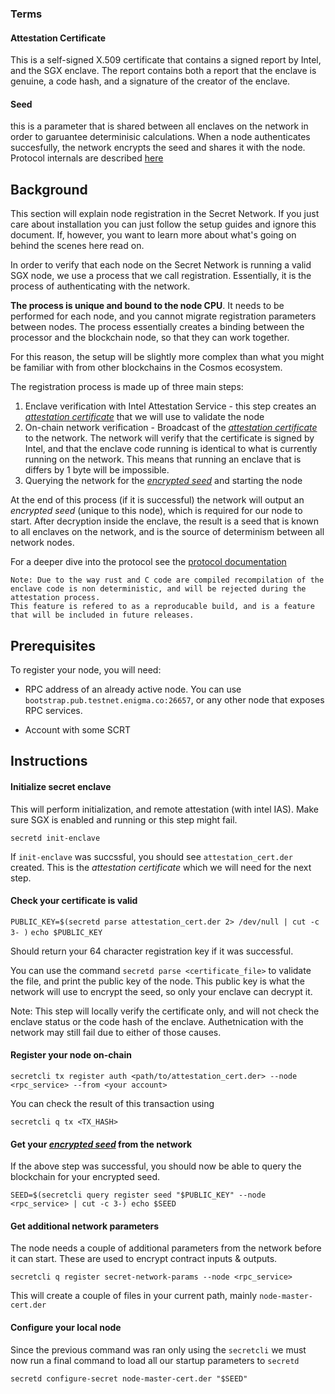 ### Terms

#### Attestation Certificate
This is a self-signed X.509 certificate that contains a signed report by Intel, and the SGX enclave. 
The report contains both a report that the enclave is genuine, a code hash, and a signature of the creator of the enclave.

#### Seed
this is a parameter that is shared between all enclaves on the network in order to garuantee determinisic calculations. 
When a node authenticates succesfully, the network encrypts the seed and shares it with the node. Protocol internals are described [here](https://github.com/enigmampc/SecretNetwork/blob/master/docs/protocol/encryption-specs.md)  

## Background

This section will explain node registration in the Secret Network. If you just care about installation you can just follow the setup guides and ignore this document.
If, however, you want to learn more about what's going on behind the scenes here read on.

In order to verify that each node on the Secret Network is running a valid SGX node, we use a process that we call registration.
Essentially, it is the process of authenticating with the network. 

__The process is unique and bound to the node CPU__. It needs to be performed for each node, and you cannot migrate registration parameters between nodes. 
The process essentially creates a binding between the processor and the blockchain node, so that they can work together.

For this reason, the setup will be slightly more complex than what you might be familiar with from other blockchains in the Cosmos ecosystem. 

The registration process is made up of three main steps:

1. Enclave verification with Intel Attestation Service - this step creates an [_attestation certificate_](#attestation-certificate) that we will use to 
validate the node
2. On-chain network verification - Broadcast of the [_attestation certificate_](#attestation-certificate) to the network. The network will verify that 
the certificate is signed by Intel, and that the enclave code running is identical to what is currently running on the network.
This means that running an enclave that is differs by 1 byte will be impossible.
3. Querying the network for the [_encrypted seed_](#seed) and starting the node

At the end of this process (if it is successful) the network will output an _encrypted seed_ (unique to this node), which is required for our node to start. 
After decryption inside the enclave, the result is a seed that is known to all enclaves on the network, and is the source of determinism between all network nodes.

For a deeper dive into the protocol see the [protocol documentation](https://github.com/enigmampc/SecretNetwork/blob/master/docs/protocol/encryption-specs.md#node-startup)

```
Note: Due to the way rust and C code are compiled recompilation of the enclave code is non deterministic, and will be rejected during the attestation process.
This feature is refered to as a reproducable build, and is a feature that will be included in future releases.
```

## Prerequisites

To register your node, you will need:

* RPC address of an already active node. You can use `bootstrap.pub.testnet.enigma.co:26657`, or any other node that exposes RPC services.

* Account with some SCRT

## Instructions

#### Initialize secret enclave

This will perform initialization, and remote attestation (with intel IAS). Make sure SGX is enabled and running 
or this step might fail. 

`secretd init-enclave`

If `init-enclave` was succssful, you should see `attestation_cert.der` created. This is the _attestation certificate_ which we will 
need for the next step.

#### Check your certificate is valid

`PUBLIC_KEY=$(secretd parse attestation_cert.der 2> /dev/null | cut -c 3- )`
`echo $PUBLIC_KEY`

Should return your 64 character registration key if it was successful.

You can use the command `secretd parse <certificate_file>` to validate the file, and print the public key of the node.
This public key is what the network will use to encrypt the seed, so only your enclave can decrypt it.

Note: This step will locally verify the certificate only, and will not check the enclave status or the code hash of the enclave. 
Authetnication with the network may still fail due to either of those causes.

#### Register your node on-chain

`secretcli tx register auth <path/to/attestation_cert.der> --node <rpc_service> --from <your account>`

You can check the result of this transaction using 

`secretcli q tx <TX_HASH>` 

#### Get your [_encrypted seed_](#seed) from the network

If the above step was successful, you should now be able to query the blockchain for your encrypted seed.

`SEED=$(secretcli query register seed "$PUBLIC_KEY" --node <rpc_service> | cut -c 3-)
echo $SEED`

#### Get additional network parameters

The node needs a couple of additional parameters from the network before it can start. These are used to encrypt contract inputs & outputs.

`secretcli q register secret-network-params --node <rpc_service>`

This will create a couple of files in your current path, mainly `node-master-cert.der`

#### Configure your local node

Since the previous command was ran only using the `secretcli` we must now run a final command to load all our startup parameters to `secretd`

`secretd configure-secret node-master-cert.der "$SEED"`

